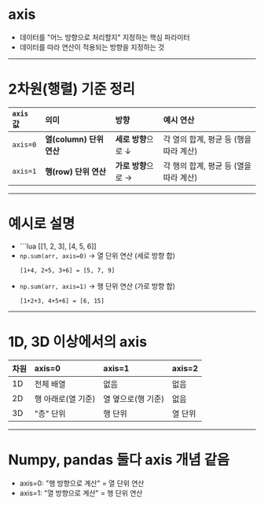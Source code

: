 <h1 id="axis">axis</h1>
<ul>
<li>데이터를 &quot;어느 방향으로 처리할지&quot; 지정하는 핵심 파라미터</li>
<li>데이터를 따라 연산이 적용되는 방향을 지정하는 것</li>
</ul>
<hr />
<h1 id="2차원행렬-기준-정리">2차원(행렬) 기준 정리</h1>
<table>
<thead>
<tr>
<th align="left"><code>axis</code> 값</th>
<th align="left">의미</th>
<th align="left">방향</th>
<th align="left">예시 연산</th>
</tr>
</thead>
<tbody><tr>
<td align="left"><code>axis=0</code></td>
<td align="left"><strong>열(column) 단위 연산</strong></td>
<td align="left"><strong>세로 방향</strong>으로 ↓</td>
<td align="left">각 열의 합계, 평균 등 (행을 따라 계산)</td>
</tr>
<tr>
<td align="left"><code>axis=1</code></td>
<td align="left"><strong>행(row) 단위 연산</strong></td>
<td align="left"><strong>가로 방향</strong>으로 →</td>
<td align="left">각 행의 합계, 평균 등 (열을 따라 계산)</td>
</tr>
</tbody></table>
<hr />
<h1 id="예시로-설명">예시로 설명</h1>
<ul>
<li>```lua
[[1, 2, 3],
[4, 5, 6]]</li>
<li><code>np.sum(arr, axis=0)</code> → 열 단위 연산 (세로 방향 합)<pre><code class="language-csharp">[1+4, 2+5, 3+6] = [5, 7, 9]</code></pre>
</li>
<li><code>np.sum(arr, axis=1)</code> → 행 단위 연산 (가로 방향 합)<pre><code class="language-csharp">[1+2+3, 4+5+6] = [6, 15]</code></pre>
</li>
</ul>
<hr />
<h1 id="1d-3d-이상에서의-axis">1D, 3D 이상에서의 axis</h1>
<table>
<thead>
<tr>
<th align="left">차원</th>
<th align="left">axis=0</th>
<th align="left">axis=1</th>
<th align="left">axis=2</th>
</tr>
</thead>
<tbody><tr>
<td align="left">1D</td>
<td align="left">전체 배열</td>
<td align="left">없음</td>
<td align="left">없음</td>
</tr>
<tr>
<td align="left">2D</td>
<td align="left">행 아래로(열 기준)</td>
<td align="left">열 옆으로(행 기준)</td>
<td align="left">없음</td>
</tr>
<tr>
<td align="left">3D</td>
<td align="left">&quot;층&quot; 단위</td>
<td align="left">행 단위</td>
<td align="left">열 단위</td>
</tr>
</tbody></table>
<hr />
<h1 id="numpy-pandas-둘다-axis-개념-같음">Numpy, pandas 둘다 axis 개념 같음</h1>
<ul>
<li>axis=0: &quot;행 방향으로 계산&quot; = 열 단위 연산</li>
<li>axis=1: &quot;열 방향으로 계산&quot; = 행 단위 연산</li>
</ul>
